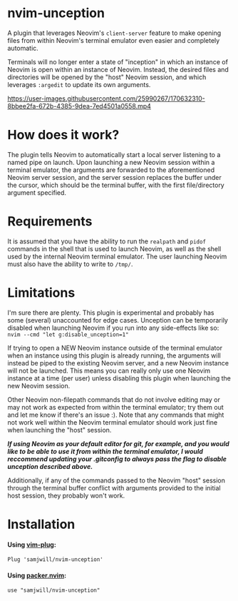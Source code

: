 # nvim-unception

A plugin that leverages Neovim's `client-server` feature to make opening files
from within Neovim's terminal emulator even easier and completely automatic.

Terminals will no longer enter a state of "inception" in which an instance of
Neovim is open within an instance of Neovim. Instead, the desired files and directories will be
opened by the "host" Neovim session, and which leverages `:argedit` to update its own arguments.

https://user-images.githubusercontent.com/25990267/170632310-8bbee2fa-672b-4385-9dea-7ed4501a0558.mp4

# How does it work?

The plugin tells Neovim to automatically start a local server listening to a named pipe on
launch. Upon launching a new Neovim session within a terminal emulator, the
arguments are forwarded to the aforementioned Neovim server session, and the server
session replaces the buffer under the cursor, which should be the terminal
buffer, with the first file/directory argument specified.

# Requirements

It is assumed that you have the ability to run the `realpath` and `pidof`
commands in the shell that is used to launch Neovim, as well as the shell used
by the internal Neovim terminal emulator. The user launching Neovim must also
have the ability to write to `/tmp/`.

# Limitations

I'm sure there are plenty. This plugin is experimental and probably has some (several) unaccounted for edge cases. Unception can be
temporarily disabled when launching Neovim if you run into any side-effects
like so: `nvim --cmd "let g:disable_unception=1"`

If trying to open a NEW Neovim instance outside of the terminal emulator when
an instance using this plugin is already running, the arguments will instead be
piped to the existing Neovim server, and a new Neovim instance will not be
launched. This means you can really only use one Neovim instance at a time (per
user) unless disabling this plugin when launching the new Neovim session.

Other Neovim non-filepath commands that do not involve editing may or may not
work as expected from within the terminal emulator; try them out and let me
know if there's an issue :). Note that any commands that might not work well
within the Neovim terminal emulator should work just fine when launching the
"host" session.

***If using Neovim as your default editor for git, for example, and you would
like to be able to use it from within the terminal emulator, I would reccommend
updating your .gitconfig to always pass the flag to disable unception described
above.***

Additionally, if any of the commands passed to the Neovim "host" session
through the terminal buffer conflict with arguments provided to the initial
host session, they probably won't work.

# Installation

#### Using [vim-plug](https://github.com/junegunn/vim-plug):

    Plug 'samjwill/nvim-unception'

#### Using [packer.nvim](https://github.com/wbthomason/packer.nvim):

    use "samjwill/nvim-unception"

